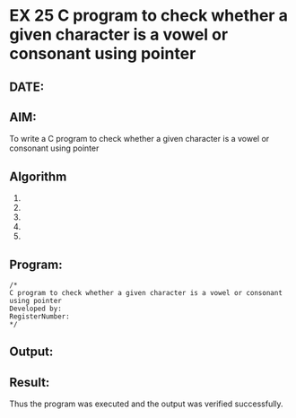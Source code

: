 # EX 25 C program to check whether a given character is a vowel or consonant using pointer
## DATE:
## AIM:
To write a C program to check whether a given character is a vowel or consonant using pointer

## Algorithm
1. 
2. 
3. 
4.  
5.   

## Program:
```
/*
C program to check whether a given character is a vowel or consonant using pointer
Developed by: 
RegisterNumber:  
*/
```

## Output:



## Result:
Thus the program was executed and the output was verified successfully.
